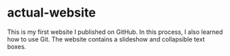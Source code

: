 # actual-website

This is my first website I published on GitHub. In this process, I also learned how to use Git. The website contains a slideshow and collapsible text boxes.
